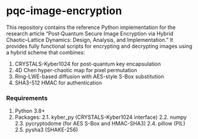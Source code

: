 # pqc-image-encryption
This repository contains the reference Python implementation for the research article “Post‐Quantum Secure Image Encryption via Hybrid Chaotic–Lattice Dynamics: Design, Analysis, and Implementation.” It provides fully functional scripts for encrypting and decrypting images using a hybrid scheme that combines:

1. CRYSTALS-Kyber1024 for post-quantum key encapsulation
2. 4D Chen hyper-chaotic map for pixel permutation
3. Ring-LWE-based diffusion with AES-style S-Box substitution
4. SHA3-512 HMAC for authentication

### Requirements

1. Python 3.8+
2. Packages:
2.1. kyber_py (CRYSTALS-Kyber1024 interface)
2.2. numpy
2.3. pycryptodome (for AES S-Box and HMAC-SHA3)
2.4. pillow (PIL)
2.5. pysha3 (SHAKE-256)
